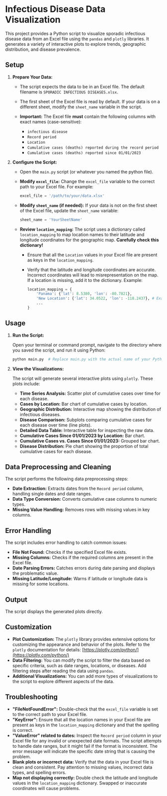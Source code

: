 # Infectious Disease Data Visualization

This project provides a Python script to visualize sporadic infectious disease data from an Excel file using the `pandas` and `plotly` libraries. It generates a variety of interactive plots to explore trends, geographic distribution, and disease prevalence.


## Setup

1.  **Prepare Your Data:**

    *   The script expects the data to be in an Excel file.  The default filename is `SPORADIC INFECTIOUS DISEASES.xlsx`.
    *   The first sheet of the Excel file is read by default.  If your data is on a different sheet, modify the `sheet_name` variable in the script.
    *   **Important:** The Excel file **must** contain the following columns with exact names (case-sensitive):

        *   `infectious disease`
        *   `Record period`
        *   `Location`
        *   `Cumulative cases (deaths) reported during the record period`
        *   `Cumulative cases (deaths) reported since 01/01/2023`

2.  **Configure the Script:**

    *   Open the `main.py` script (or whatever you named the python file).
    *   **Modify `excel_file`:** Change the `excel_file` variable to the correct path to your Excel file. For example:

        ```python
        excel_file = '/path/to/your/data.xlsx'
        ```

    *   **Modify `sheet_name` (if needed):**  If your data is not on the first sheet of the Excel file, update the `sheet_name` variable:

        ```python
        sheet_name = 'YourSheetName'
        ```

    *   **Review `location_mapping`:** The script uses a dictionary called `location_mapping` to map location names to their latitude and longitude coordinates for the geographic map.  **Carefully check this dictionary!**

        *   Ensure that all the `Location` values in your Excel file are present as keys in the `location_mapping`.
        *   Verify that the latitude and longitude coordinates are accurate.  Incorrect coordinates will lead to misrepresentation on the map. If a location is missing, add it to the dictionary. Example:

            ```python
            location_mapping = {
                'Panama': {'lat': 8.5380, 'lon': -80.7821},
                'New Location': {'lat': 34.0522, 'lon': -118.2437}, # Example
                ...
            }
            ```

## Usage

1.  **Run the Script:**

    Open your terminal or command prompt, navigate to the directory where you saved the script, and run it using Python:

    ```bash
    python main.py  # Replace main.py with the actual name of your Python file
    ```

2.  **View the Visualizations:**

    The script will generate several interactive plots using `plotly`. These plots include:

    *   **Time Series Analysis:** Scatter plot of cumulative cases over time for each disease.
    *   **Cases by Location:** Bar chart of cumulative cases by location.
    *   **Geographic Distribution:** Interactive map showing the distribution of infectious diseases.
    *   **Disease Comparison:** Subplots comparing cumulative cases for each disease over time (line plots).
    *   **Detailed Data Table:** Interactive table for inspecting the raw data.
    *   **Cumulative Cases Since 01/01/2023 by Location:** Bar chart.
    *   **Cumulative Cases vs. Cases Since 01/01/2023:** Grouped bar chart.
    *   **Disease Distribution:** Pie chart showing the proportion of total cumulative cases for each disease.

## Data Preprocessing and Cleaning

The script performs the following data preprocessing steps:

*   **Date Extraction:** Extracts dates from the `Record period` column, handling single dates and date ranges.
*   **Data Type Conversion:** Converts cumulative case columns to numeric types.
*   **Missing Value Handling:** Removes rows with missing values in key columns.

## Error Handling

The script includes error handling to catch common issues:

*   **File Not Found:** Checks if the specified Excel file exists.
*   **Missing Columns:** Checks if the required columns are present in the Excel file.
*   **Date Parsing Errors:** Catches errors during date parsing and displays the problematic value.
*   **Missing Latitude/Longitude:** Warns if latitude or longitude data is missing for some locations.

## Output

The script displays the generated plots directly.

## Customization

*   **Plot Customization:** The `plotly` library provides extensive options for customizing the appearance and behavior of the plots. Refer to the `plotly` documentation for details: [https://plotly.com/python/](https://plotly.com/python/)
*   **Data Filtering:** You can modify the script to filter the data based on specific criteria, such as date ranges, locations, or diseases. Add filtering steps after reading the data using `pandas`.
*   **Additional Visualizations:** You can add more types of visualizations to the script to explore different aspects of the data.

## Troubleshooting

*   **"FileNotFoundError":** Double-check that the `excel_file` variable is set to the correct path to your Excel file.
*   **"KeyError":** Ensure that all the location names in your Excel file are present as keys in the `location_mapping` dictionary and that the spelling is correct.
*   **"ValueError" related to dates:** Inspect the `Record period` column in your Excel file for any invalid or unexpected date formats.  The script attempts to handle date ranges, but it might fail if the format is inconsistent. The error message will indicate the specific date string that is causing the problem.
*   **Blank plots or incorrect data:**  Verify that the data in your Excel file is clean and consistent.  Pay attention to missing values, incorrect data types, and spelling errors.
*   **Map not displaying correctly:** Double check the latitude and longitude values in the `location_mapping` dictionary.  Swapped or inaccurate coordinates will cause problems.
